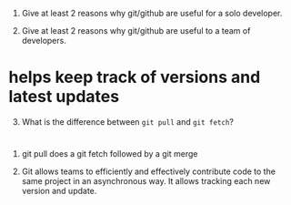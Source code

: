 1. Give at least 2 reasons why git/github are useful for a solo developer.

2. Give at least 2 reasons why git/github are useful to a team of developers.

# helps keep track of versions and latest updates
<!-- this applies to both, teams and solo developers
I want to see understanding how git and github help -->


3. What is the difference between `git pull` and `git fetch`?
# 

1. git pull does a git fetch followed by a git merge
<!-- ok, but what is git fetch? -->


2. Git allows teams to efficiently and effectively contribute code to the same project in an asynchronous way. It allows tracking each new version and update.
<!-- what is asynchronous about git?  I didn't understand -->

<!-- 0.25 credit -->